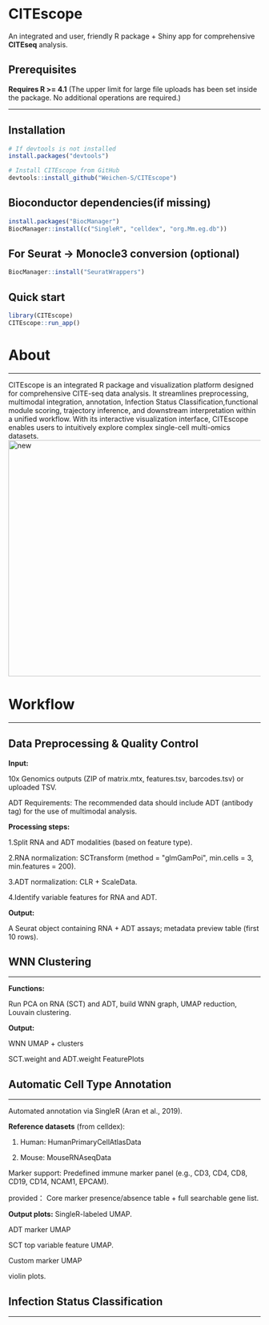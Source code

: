 # CITEscope

An integrated and user, friendly R package + Shiny app for comprehensive **CITEseq** analysis.

## Prerequisites
**Requires R >= 4.1**
(The upper limit for large file uploads has been set inside the package. No additional operations are required.)

---

## Installation

```r
# If devtools is not installed
install.packages("devtools")

# Install CITEscope from GitHub
devtools::install_github("Weichen-S/CITEscope")

```

## Bioconductor dependencies(if missing)
```r
install.packages("BiocManager")
BiocManager::install(c("SingleR", "celldex", "org.Mm.eg.db"))
```
## For Seurat → Monocle3 conversion (optional)
```r
BiocManager::install("SeuratWrappers")
```
## Quick start
```r
library(CITEscope)
CITEscope::run_app()
```
# About
---
CITEscope is an integrated R package and visualization platform designed for comprehensive CITE-seq data analysis. It streamlines preprocessing, multimodal integration, annotation, Infection Status Classification,functional module scoring, trajectory inference, and downstream interpretation within a unified workflow. With its interactive visualization interface, CITEscope enables users to intuitively explore complex single-cell multi-omics datasets.
<img width="838" height="472" alt="new" src="https://github.com/user-attachments/assets/0dc7d4f4-a528-4931-8598-750c477fa1ac" />

# Workflow
---
## Data Preprocessing & Quality Control
**Input:** 

10x Genomics outputs (ZIP of matrix.mtx, features.tsv, barcodes.tsv) or uploaded TSV.

ADT Requirements: The recommended data should include ADT (antibody tag) for the use of multimodal analysis.

**Processing steps:**

1.Split RNA and ADT modalities (based on feature type).

2.RNA normalization: SCTransform (method = "glmGamPoi", min.cells = 3, min.features = 200).

3.ADT normalization: CLR + ScaleData.

4.Identify variable features for RNA and ADT.

**Output:** 

A Seurat object containing RNA + ADT assays; metadata preview table (first 10 rows).


## WNN Clustering
---
**Functions:** 

Run PCA on RNA (SCT) and ADT, build WNN graph, UMAP reduction, Louvain clustering.

**Output:**

WNN UMAP + clusters

SCT.weight and ADT.weight FeaturePlots


## Automatic Cell Type Annotation
---
Automated annotation via SingleR (Aran et al., 2019).

**Reference datasets** (from celldex):

1. Human: HumanPrimaryCellAtlasData

2. Mouse: MouseRNAseqData


Marker support: Predefined immune marker panel (e.g., CD3, CD4, CD8, CD19, CD14, NCAM1, EPCAM).

provided： Core marker presence/absence table + full searchable gene list.

**Output plots:**
SingleR-labeled UMAP.

ADT marker UMAP 

SCT top variable feature UMAP.

Custom marker UMAP

violin plots.


## Infection Status Classification
---
